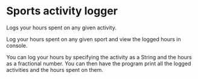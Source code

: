 ﻿# Sports activity logger 

Logs your hours spent on any given activity. 

Log your hours spent on any given sport and view the logged hours in console.

You can log your hours by specifying the activity as a String and the hours as a fractional number.
You can then have the program print all the logged activities and the hours spent on them.
